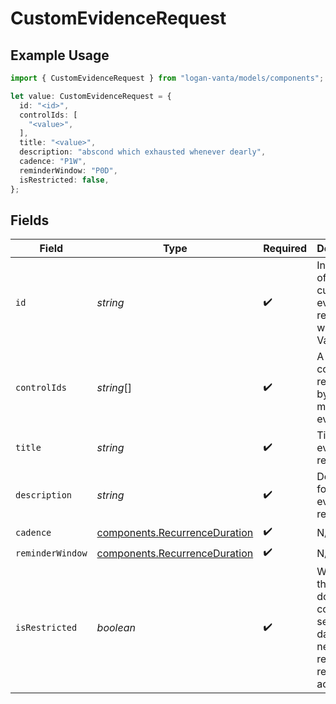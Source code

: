 # CustomEvidenceRequest

## Example Usage

```typescript
import { CustomEvidenceRequest } from "logan-vanta/models/components";

let value: CustomEvidenceRequest = {
  id: "<id>",
  controlIds: [
    "<value>",
  ],
  title: "<value>",
  description: "abscond which exhausted whenever dearly",
  cadence: "P1W",
  reminderWindow: "P0D",
  isRestricted: false,
};
```

## Fields

| Field                                                                                | Type                                                                                 | Required                                                                             | Description                                                                          |
| ------------------------------------------------------------------------------------ | ------------------------------------------------------------------------------------ | ------------------------------------------------------------------------------------ | ------------------------------------------------------------------------------------ |
| `id`                                                                                 | *string*                                                                             | :heavy_check_mark:                                                                   | Internal id of the custom evidence request within Vanta                              |
| `controlIds`                                                                         | *string*[]                                                                           | :heavy_check_mark:                                                                   | A set of controls, referenced by id, to map the evidence to                          |
| `title`                                                                              | *string*                                                                             | :heavy_check_mark:                                                                   | Title for the evidence request                                                       |
| `description`                                                                        | *string*                                                                             | :heavy_check_mark:                                                                   | Description for the evidence request                                                 |
| `cadence`                                                                            | [components.RecurrenceDuration](../../models/components/recurrenceduration.md)       | :heavy_check_mark:                                                                   | N/A                                                                                  |
| `reminderWindow`                                                                     | [components.RecurrenceDuration](../../models/components/recurrenceduration.md)       | :heavy_check_mark:                                                                   | N/A                                                                                  |
| `isRestricted`                                                                       | *boolean*                                                                            | :heavy_check_mark:                                                                   | Whether this document contains sensitive data and needs more restrictive read access |